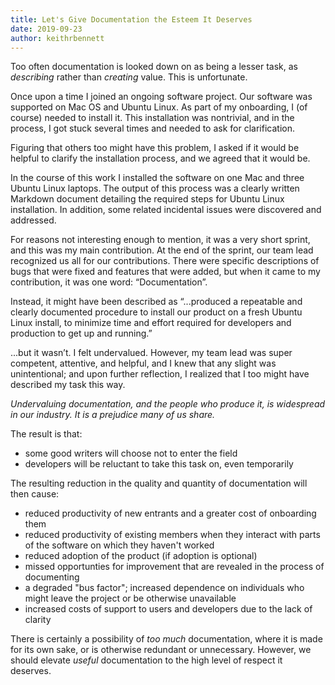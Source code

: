 ```yaml
---
title: Let's Give Documentation the Esteem It Deserves
date: 2019-09-23
author: keithrbennett
---
```



Too often documentation is looked down on as being a lesser task, as _describing_ rather than _creating_ value. This is unfortunate.

Once upon a time I joined an ongoing software project. Our software was supported on Mac OS and Ubuntu Linux. As part of my onboarding, I (of course) needed to install it. This installation was nontrivial, and in the process, I got stuck several times and needed to ask for clarification.

Figuring that others too might have this problem, I asked if it would be helpful to clarify the installation process, and we agreed that it would be.

In the course of this work I installed the software on one Mac and three Ubuntu Linux laptops. The output of this process was a clearly written Markdown document detailing the required steps for Ubuntu Linux installation. In addition, some related incidental issues were discovered and addressed.

For reasons not interesting enough to mention, it was a very short sprint, and this was my main contribution. At the end of the sprint, our team lead recognized us all for our contributions. There were specific descriptions of bugs that were fixed and features that were added, but when it came to my contribution, it was one word: “Documentation”.

Instead, it might have been described as “...produced a repeatable and clearly documented procedure to install our product on a fresh Ubuntu Linux install, to minimize time and effort required for developers and production to get up and running.”

...but it wasn’t. I felt undervalued. However, my team lead was super competent, attentive, and helpful, and I knew that any slight was unintentional; and upon further reflection, I realized that I too might have described my task this way.

_Undervaluing documentation, and the people who produce it, is widespread in our industry. It is a prejudice many of us share._ 

The result is that:

* some good writers will choose not to enter the field
* developers will be reluctant to take this task on, even temporarily

The resulting reduction in the quality and quantity of documentation will then cause:

* reduced productivity of new entrants and a greater cost of onboarding them
* reduced productivity of existing members when they interact with parts of the software on which they haven't worked
* reduced adoption of the product (if adoption is optional)
* missed opportunties for improvement that are revealed in the process of documenting
* a degraded "bus factor"; increased dependence on individuals who might leave the project or be otherwise unavailable
* increased costs of support to users and developers due to the lack of clarity

There is certainly a possibility of _too much_ documentation, where it is made for its own sake, or is otherwise redundant or unnecessary. However, we should elevate _useful_ documentation to the high level of respect it deserves.